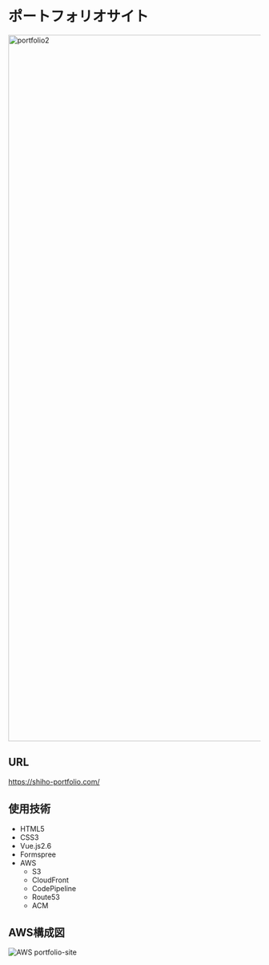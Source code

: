 # ポートフォリオサイト

<img width="1409" alt="portfolio2" src="https://user-images.githubusercontent.com/64389296/112292160-26fcf700-8cd4-11eb-9bab-6454e31e8f5f.png">

## URL
https://shiho-portfolio.com/

## 使用技術
- HTML5
- CSS3
- Vue.js2.6
- Formspree
- AWS
  - S3
  - CloudFront
  - CodePipeline
  - Route53
  - ACM

## AWS構成図
![AWS portfolio-site](https://user-images.githubusercontent.com/64389296/112789491-2bd8f680-9098-11eb-88a5-2c7461c47e4b.png)
